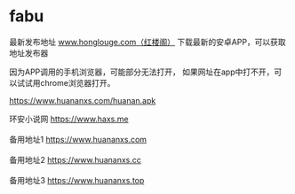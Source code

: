 # fabu
最新发布地址 www.honglouge.com（红楼阁）
下载最新的安卓APP，可以获取地址发布器

因为APP调用的手机浏览器，可能部分无法打开，
如果网址在app中打不开，可以试试用chrome浏览器打开。

https://www.huananxs.com/huanan.apk

环安小说网
https://www.haxs.me <br/><br/>
备用地址1
https://www.huananxs.com <br/><br/>
备用地址2
https://www.huananxs.cc <br/><br/>
备用地址3
https://www.huananxs.top <br/><br/>
